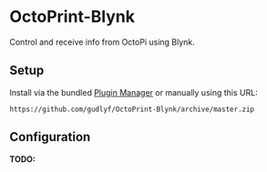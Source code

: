 # OctoPrint-Blynk

Control and receive info from OctoPi using Blynk.

## Setup

Install via the bundled [Plugin Manager](https://github.com/foosel/OctoPrint/wiki/Plugin:-Plugin-Manager)
or manually using this URL:

    https://github.com/gudlyf/OctoPrint-Blynk/archive/master.zip

## Configuration

**TODO:**
